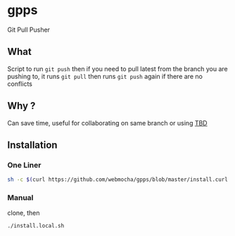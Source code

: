 # gpps

Git Pull Pusher

## What

Script to run `git push` then if you need to pull latest from the branch you are pushing to, it runs `git pull` then runs `git push` again if there are no conflicts

## Why ?

Can save time, useful for collaborating on same branch or using [TBD](https://trunkbaseddevelopment.com/)

## Installation

### One Liner

```sh
sh -c $(curl https://github.com/webmocha/gpps/blob/master/install.curl.sh)
```

### Manual

clone, then

```sh
./install.local.sh
```
